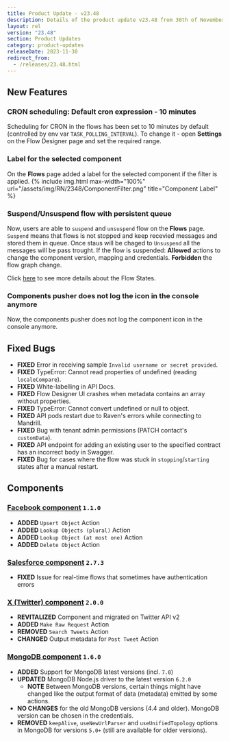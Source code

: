 ```yaml
---
title: Product Update - v23.48
description: Details of the product update v23.48 from 30th of November 2023.
layout: rel
version: "23.48"
section: Product Updates
category: product-updates
releaseDate: 2023-11-30
redirect_from:
  - /releases/23.48.html
---
```


## New Features
### CRON scheduling: Default cron expression - 10 minutes

Scheduling for CRON in the flows has been set to 10 minutes by default (controlled by env var `TASK_POLLING_INTERVAL`).
To change it - open **Settings** on the Flow Designer page and set the required range.

### Label for the selected component

On the **Flows** page added a label for the selected component if the filter is applied.
{% include img.html max-width="100%" url="/assets/img/RN/2348/ComponentFilter.png" title="Component Label" %}

### Suspend/Unsuspend flow with persistent queue

Now, users are able to `suspend` and `unsuspend` flow on the **Flows** page.
`Suspend` means that flows is not stopped and keep recevied messages and stored them in queue. Once staus will be chaged to `Unsuspend` all the messages will be pass trought.
If the flow is suspended:
**Allowed** actions to change the component version, mapping and credentials.
**Forbidden** the flow graph change.

Click [here](https://docs.elastic.io/getting-started/integration-flow.html#flow-states) to see more details about the Flow States.

### Components pusher does not log the icon in the console anymore

Now, the components pusher does not log the component icon in the console anymore.

## Fixed Bugs
*   **FIXED** Error in receiving sample `Invalid username or secret provided`.
*   **FIXED** TypeError: Cannot read properties of undefined (reading `localeCompare`).
*   **FIXED** White-labelling in API Docs.
*   **FIXED** Flow Designer UI crashes when metadata contains an array without properties.
*   **FIXED** TypeError: Cannot convert undefined or null to object.
*   **FIXED** API pods restart due to Raven's errors while connecting to Mandrill.
*   **FIXED** Bug with tenant admin permissions (PATCH contact's `customData`).
*   **FIXED** API endpoint for adding an existing user to the specified contract has an incorrect body in Swagger.
*   **FIXED** Bug for cases where the flow was stuck in `stopping`/`starting` states after a manual restart.

## Components

### [Facebook component](/components/facebook-component/) `1.1.0`
*   **ADDED** `Upsert Object` Action
*   **ADDED** `Lookup Objects (plural)` Action
*   **ADDED** `Lookup Object (at most one)` Action
*   **ADDED** `Delete Object` Action

### [Salesforce component](/components/salesforce/) `2.7.3`
*   **FIXED** Issue for real-time flows that sometimes have authentication errors

### [X (Twitter) component](/components/twitter/) `2.0.0`
*   **REVITALIZED** Component and migrated on Twitter API v2
*   **ADDED** `Make Raw Request` Action
*   **REMOVED** `Search Tweets` Action
*   **CHANGED** Output metadata for `Post Tweet` Action

### [MongoDB component](/components/mongodb/) `1.6.0`
*   **ADDED** Support for MongoDB latest versions (incl. `7.0`)
*   **UPDATED** MongoDB Node.js driver to the latest version `6.2.0`
    *   **NOTE** Between MongoDB versions, certain things might have changed like the output format of data (metadata) emitted by some actions.
*   **NO CHANGES** for the old MongoDB versions (4.4 and older). MongoDB version can be chosen in the credentials.
*   **REMOVED** `keepAlive`, `useNewUrlParser` and `useUnifiedTopology` options in MongoDB for versions `5.0+` (still are available for older versions).
